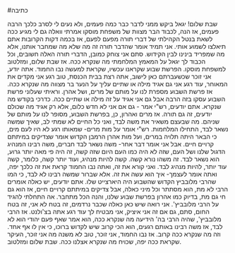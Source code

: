 #כתיבה 

שבת שלום!
יגאל ביקש ממני לדבר כבר כמה פעמים, ולא נעים לי לסרב כלכך הרבה פעמים, אז הנה, לכבוד הבר מצוות של משפחת מוסקו אמרתי וואלה גם לי מגיע ככה לשאת בנטל הקהילתי של דברי תורה מפעם לפעם, אז בכמה דקות הקרובות אתם תיאלצו לשמוע אותי. אני תמיד אומר שהדבר תורה זה מה שלא מה שמחבר אותנו, אלא מה שמפריד בינינו לבין הקידוש. סתם אני צוחק כמובן, הדברי תורה האלה חשובים, וכל הכבוד לך יגאל על המאמץ המלחמתי מה שנקרא ככה.
אז שבת שלום, ומזלטוב למשפחת מוסקו. הפרשת שבוע שקראנו עכשיו, שקראת למעשה נבו החמוד. אתה יודע, אני זוכר שכשעברתם כאן לישוב, אתה רצת בבית הכנסת, טוב רגע אני מקדים את המאוחר, עוד רגע אני גם אגיד מילה או שתיים עליך על הנער בר מצווה מה שנקרא ככה.
אז פרשת השבוע מספרת לנו על מותם של מרים, ושל אהרן. וראיתי שעלוני פרשת השבוע עסקו בזה הרבה אבל גם אני אגיד על זה מילה או שתיים ככה. כדרכי בקודש מה שנקרא.
אתם יודעים, רש"י אמר - גם אם אני לא חדש כלום, אלא רק אגיד מה שכולם יודעים, זה גם תורה.
אז מרים ואהרון, כן, בפרשת השבוע, מסופר לנו על מותם של שניהם. מה שבעצם משאיר את משה לבד, ואני כל החיים לא שמתי לב, שאיך שמשה נשאר לבד, התחילו המלחמות. רש"י אומר על מות מרים- שמאותו רגע לא היו לעם מים, כי הבאר היתה תלויה במרים, ועל מות אהרן הרמבן הקדוש אומר שצדיקים במיתתם קרויים חיים. אבל אני אומר דבר אחר- משה נשאר לבד חברים, משה רבינו המנהיג הדגול שלנו ושל העם, שזה לא היה כמו העם היום שזה קשה, זה היה פי מאה יותר גרוע, הוא נשאר לבד. זה משהו נורא קשה. קשה להיות מנהיג, ועוד יותר קשה, כלומר, קשה עוד יותר, להיות מנהיג לבד.
ואני קורא את זה, ואתה נבו החמוד קראת את זה כלכך יפה, ואתה אומר לעצמך- איך הוא עשה את זה. אלא שברור שמשה רבינו לא לבד, כי המו שהרבי מלובביץ הקדוש שהשבוע היה היארצייט שלו. אתם יודעים, יש כאלה אומרים הרבי לא מת, הוא מסתתר וכל מיני כאלה, אבל צדיקים במיתתם קרויים חיים, אז הוא גם חי גם מת, בדיוק כמו אהרון בפרשת שבוע שלנו, והנה הכל מתחבר. אה התחלתי להגיד על הרבי מלובביץ'. אני רואה שיש כאן כאלה שכבר נרדמים, זה בטח לא אני, זה בטח החום, סתם, גם אם זה אני איציק, אני מבטיח לך עוד רגע אתה בצ'ולנט. אז הרבי מלובביץ', שהיה הרבי  בה' הידיעה מה שנקרא ככה, הוא אמר שאף פעם יהודי הוא לא לבד, אז משה רבינו באותם רגעים, הוא הכי קרוב שיש לקדוש ברוכו, כי אין לו אף אחד. וזה מה שנקרא ככה קרוב.
אז נבו החמוד, אני זוכר, טוב לא משנה מה אני זוכר, העיקר שקראת ככה יפה, שכויח מה שנקרא אצלנו ככה.
שבת שלום ומזלטוב.